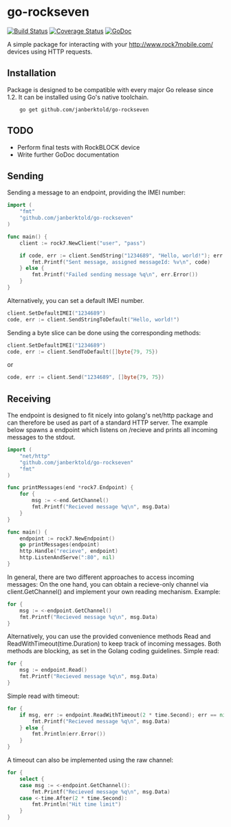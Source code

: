 # go-rockseven
[![Build Status](https://travis-ci.org/JanBerktold/go-rockseven.svg)](https://travis-ci.org/JanBerktold/go-rockseven) [![Coverage Status](https://coveralls.io/repos/JanBerktold/go-rockseven/badge.svg?branch=master)](https://coveralls.io/r/JanBerktold/go-rockseven?branch=master) [![GoDoc](http://godoc.org/github.com/janberktold/go-rockseven?status.svg)](http://godoc.org/github.com/janberktold/go-rockseven)


A simple package for interacting with your http://www.rock7mobile.com/ devices using HTTP requests.

## Installation

Package is designed to be compatible with every major Go release since 1.2. It can be installed using Go's native toolchain.

		go get github.com/janberktold/go-rockseven

## TODO

- Perform final tests with RockBLOCK device
- Write further GoDoc documentation

## Sending

Sending a message to an endpoint, providing the IMEI number:

```go
import (
	"fmt"
	"github.com/janberktold/go-rockseven"
)

func main() {
	client := rock7.NewClient("user", "pass")

	if code, err := client.SendString("1234689", "Hello, world!"); err == nil {
		fmt.Printf("Sent message, assigned messageId: %v\n", code)
	} else {
		fmt.Printf("Failed sending message %q\n", err.Error())
	}
}
```

Alternatively, you can set a default IMEI number.

```go
client.SetDefaultIMEI("1234689")
code, err := client.SendStringToDefault("Hello, world!")
```

Sending a byte slice can be done using the corresponding methods:

```go
client.SetDefaultIMEI("1234689")
code, err := client.SendToDefault([]byte{79, 75})
```

or

```go
code, err := client.Send("1234689", []byte{79, 75})
```

## Receiving

The endpoint is designed to fit nicely into golang's net/http package and can therefore be used as part of a standard HTTP server. The example below spawns a endpoint which listens on /recieve and prints all incoming messages to the stdout.

```go
import (
	"net/http"
	"github.com/janberktold/go-rockseven"
	"fmt"
)

func printMessages(end *rock7.Endpoint) {
	for {
		msg := <-end.GetChannel()
		fmt.Printf("Recieved message %q\n", msg.Data)
	}
}

func main() {
	endpoint := rock7.NewEndpoint()
	go printMessages(endpoint)
	http.Handle("recieve", endpoint)
	http.ListenAndServe(":80", nil)
}
```

In general, there are two different approaches to access incoming messages: On the one hand, you can obtain a recieve-only channel via client.GetChannel() and implement your own reading mechanism. Example:

```go
for {
	msg := <-endpoint.GetChannel()
	fmt.Printf("Recieved message %q\n", msg.Data)
}
```

Alternatively, you can use the provided convenience methods Read and ReadWithTimeout(time.Duration) to keep track of incoming messages. Both methods are blocking, as set in the Golang coding guidelines. Simple read:


```go
for {
	msg := endpoint.Read()
	fmt.Printf("Recieved message %q\n", msg.Data)
}
```

Simple read with timeout:

```go
for {
	if msg, err := endpoint.ReadWithTimeout(2 * time.Second); err == nil {
		fmt.Printf("Recieved message %q\n", msg.Data)
	} else {
		fmt.Println(err.Error())
	}
}
```

A timeout can also be implemented using the raw channel:

```go
for {
	select {
	case msg := <-endpoint.GetChannel():
		fmt.Printf("Recieved message %q\n", msg.Data)
	case <-time.After(2 * time.Second):
		fmt.Println("Hit time limit")
	}
}
```
